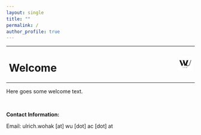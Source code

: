 ```yaml
---
layout: single
title: ""
permalink: /
author_profile: true
---
```


<table style="width: 100%;">
  <tr>
	<td style="width: 90%; border-bottom:0px;"><h1>Welcome</h1></td>
	<td style="width: 200%; border-bottom:0px;"><img src="assets/images/logo_wu_vienna"/></td>
  </tr>
</table>

Here goes some welcome text.

<br>

**Contact Information:**

Email: ulrich.wohak [at] wu [dot] ac [dot] at
